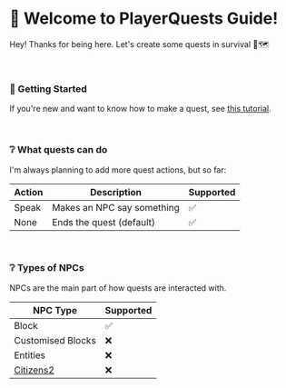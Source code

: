 # 📖 Welcome to PlayerQuests Guide!
Hey! Thanks for being here. Let's create some quests in survival 💖🗺️

<br>

### 📍 Getting Started
If you're new and want to know how to make a quest, see [this tutorial](tutorial/README.md).

<br>

### ❔ What quests can do
I'm always planning to add more quest actions, but so far:

| Action                                  | Description                                            | Supported |
| --------------------------------------- | ------------------------------------------------------ | --------- |
| Speak                                   | Makes an NPC say something                             | ✅        |
| None                                    | Ends the quest (default)                               | ✅        |

<br>

### ❔ Types of NPCs
NPCs are the main part of how quests are interacted with.

| NPC Type                                              | Supported |
| ----------------------------------------------------- | --------- |
| Block                                                 | ✅        |
| Customised Blocks                                     | ❌        |
| Entities                                              | ❌        |
| [Citizens2](https://github.com/CitizensDev/Citizens2) | ❌        |